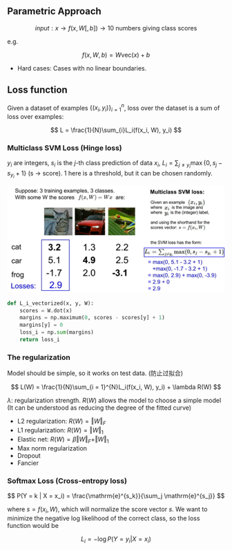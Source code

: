 
## Parametric Approach

$$
input: x \rightarrow f(x, W[, b]) \rightarrow \text{10 numbers giving class scores}
$$

e.g.

$$
f(x, W, b) = W \text{vec}(x) + b
$$

- Hard cases: Cases with no linear boundaries.

## Loss function

Given a dataset of examples $\{(x_i, y_i)\}_{i = 1}^n$, loss over the dataset is a sum of loss over examples:

$$
L = \frac{1}{N}\sum_{i}L_i(f(x_i, W), y_i)
$$

### Multiclass SVM Loss (Hinge loss)

$y_i$ are integers, $s_i$ is the $j$-th class prediction of data $x_i$, $L_i = \sum_{j \neq y_i}\max \{0, s_j - s_{y_i} + 1\}$  (s -> score).
$1$ here is a threshold, but it can be chosen randomly.

![image.png](resources/img.png)


```python
def L_i_vectorized(x, y, W):
    scores = W.dot(x)
    margins = np.maximum(0, scores - scores[y] + 1)
    margins[y] = 0
    loss_i = np.sum(margins)
    return loss_i
```

### The regularization

Model should be simple, so it works on test data. (防止过拟合)

$$
L(W) = \frac{1}{N}\sum_{i = 1}^{N}L_i(f(x_i, W), y_i) + \lambda R(W)
$$

$\lambda$: regularization strength.
$R(W)$ allows the model to choose a simple model (It can be understood as reducing the degree of the fitted curve)

- L2 regularization: $R(W) = \Vert W \Vert_F$
- L1 regularization: $R(W) = \Vert W \Vert_1$
- Elastic net: $R(W) = \beta \Vert W \Vert_F + \Vert W \Vert_1$
- Max norm regularization
- Dropout
- Fancier

### Softmax Loss (Cross-entropy loss)

$$
P(Y = k | X = x_i) = \frac{\mathrm{e}^{s_k}}{\sum_j \mathrm{e}^{s_j}}
$$

where $s = f(x_i, W)$, which will normalize the score vector $s$.
We want to minimize the negative log likelihood of the correct class, so the loss function would be

$$
L_i = -\log P(Y = y_i | X = x_i)
$$

